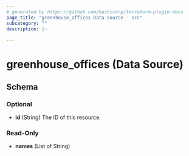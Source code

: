 ```yaml
---
# generated by https://github.com/hashicorp/terraform-plugin-docs
page_title: "greenhouse_offices Data Source - src"
subcategory: ""
description: |-
  
---
```


# greenhouse_offices (Data Source)





<!-- schema generated by tfplugindocs -->
## Schema

### Optional

- **id** (String) The ID of this resource.

### Read-Only

- **names** (List of String)


